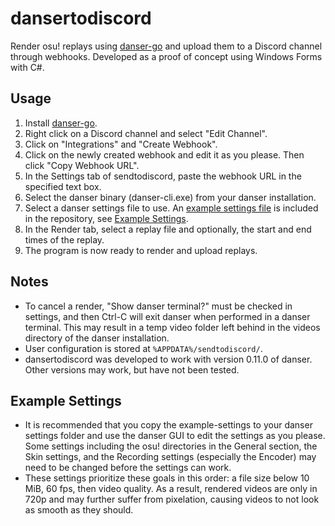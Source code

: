 # dansertodiscord
Render osu! replays using [danser-go](https://github.com/Wieku/danser-go) and upload them to a Discord channel through webhooks.
Developed as a proof of concept using Windows Forms with C#.

## Usage
1. Install [danser-go](https://github.com/Wieku/danser-go).
2. Right click on a Discord channel and select "Edit Channel".
3. Click on "Integrations" and "Create Webhook".
4. Click on the newly created webhook and edit it as you please. Then click "Copy Webhook URL".
5. In the Settings tab of sendtodiscord, paste the webhook URL in the specified text box.
6. Select the danser binary (danser-cli.exe) from your danser installation.
7. Select a danser settings file to use. An [example settings file](example-settings.json) is included in the repository, see [Example Settings](#example-settings).
8. In the Render tab, select a replay file and optionally, the start and end times of the replay.
9. The program is now ready to render and upload replays.

## Notes
- To cancel a render, "Show danser terminal?" must be checked in settings, and then Ctrl-C will exit danser when performed in a danser terminal. This may result in a temp video folder left behind in the videos directory of the danser installation.
- User configuration is stored at `%APPDATA%/sendtodiscord/`.
- dansertodiscord was developed to work with version 0.11.0 of danser. Other versions may work, but have not been tested.
## Example Settings
- It is recommended that you copy the example-settings to your danser settings folder and use the danser GUI to edit the settings as you please. Some settings including the osu! directories in the General section, the Skin settings, and the Recording settings (especially the Encoder) may need to be changed before the settings can work.
- These settings prioritize these goals in this order: a file size below 10 MiB, 60 fps, then video quality. As a result, rendered videos are only in 720p and may further suffer from pixelation, causing videos to not look as smooth as they should.
